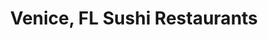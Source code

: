 ---
layout: city
title: Venice, FL Sushi Restaurants
permalink: /florida/venice/
stateAbbr: FL
stateName: Florida
cityName: Venice

---